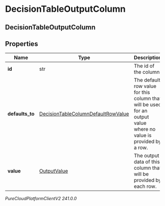 # DecisionTableOutputColumn

## DecisionTableOutputColumn

## Properties

|Name | Type | Description | Notes|
|------------ | ------------- | ------------- | -------------|
| **id** | str | The id of the column. | [optional] |
| **defaults_to** | [DecisionTableColumnDefaultRowValue](DecisionTableColumnDefaultRowValue) | The default row value for this column that will be used for an output value where no value  is provided by a row. | [optional] |
| **value** | [OutputValue](OutputValue) | The output data of this column that will be provided by each row. | |



_PureCloudPlatformClientV2 241.0.0_
